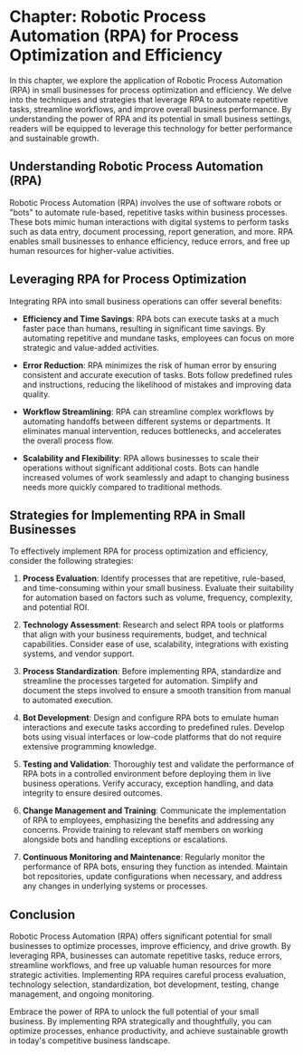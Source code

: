 Chapter: Robotic Process Automation (RPA) for Process Optimization and Efficiency
=================================================================================

In this chapter, we explore the application of Robotic Process Automation (RPA) in small businesses for process optimization and efficiency. We delve into the techniques and strategies that leverage RPA to automate repetitive tasks, streamline workflows, and improve overall business performance. By understanding the power of RPA and its potential in small business settings, readers will be equipped to leverage this technology for better performance and sustainable growth.

Understanding Robotic Process Automation (RPA)
----------------------------------------------

Robotic Process Automation (RPA) involves the use of software robots or "bots" to automate rule-based, repetitive tasks within business processes. These bots mimic human interactions with digital systems to perform tasks such as data entry, document processing, report generation, and more. RPA enables small businesses to enhance efficiency, reduce errors, and free up human resources for higher-value activities.

Leveraging RPA for Process Optimization
---------------------------------------

Integrating RPA into small business operations can offer several benefits:

* **Efficiency and Time Savings**: RPA bots can execute tasks at a much faster pace than humans, resulting in significant time savings. By automating repetitive and mundane tasks, employees can focus on more strategic and value-added activities.

* **Error Reduction**: RPA minimizes the risk of human error by ensuring consistent and accurate execution of tasks. Bots follow predefined rules and instructions, reducing the likelihood of mistakes and improving data quality.

* **Workflow Streamlining**: RPA can streamline complex workflows by automating handoffs between different systems or departments. It eliminates manual intervention, reduces bottlenecks, and accelerates the overall process flow.

* **Scalability and Flexibility**: RPA allows businesses to scale their operations without significant additional costs. Bots can handle increased volumes of work seamlessly and adapt to changing business needs more quickly compared to traditional methods.

Strategies for Implementing RPA in Small Businesses
---------------------------------------------------

To effectively implement RPA for process optimization and efficiency, consider the following strategies:

1. **Process Evaluation**: Identify processes that are repetitive, rule-based, and time-consuming within your small business. Evaluate their suitability for automation based on factors such as volume, frequency, complexity, and potential ROI.

2. **Technology Assessment**: Research and select RPA tools or platforms that align with your business requirements, budget, and technical capabilities. Consider ease of use, scalability, integrations with existing systems, and vendor support.

3. **Process Standardization**: Before implementing RPA, standardize and streamline the processes targeted for automation. Simplify and document the steps involved to ensure a smooth transition from manual to automated execution.

4. **Bot Development**: Design and configure RPA bots to emulate human interactions and execute tasks according to predefined rules. Develop bots using visual interfaces or low-code platforms that do not require extensive programming knowledge.

5. **Testing and Validation**: Thoroughly test and validate the performance of RPA bots in a controlled environment before deploying them in live business operations. Verify accuracy, exception handling, and data integrity to ensure desired outcomes.

6. **Change Management and Training**: Communicate the implementation of RPA to employees, emphasizing the benefits and addressing any concerns. Provide training to relevant staff members on working alongside bots and handling exceptions or escalations.

7. **Continuous Monitoring and Maintenance**: Regularly monitor the performance of RPA bots, ensuring they function as intended. Maintain bot repositories, update configurations when necessary, and address any changes in underlying systems or processes.

Conclusion
----------

Robotic Process Automation (RPA) offers significant potential for small businesses to optimize processes, improve efficiency, and drive growth. By leveraging RPA, businesses can automate repetitive tasks, reduce errors, streamline workflows, and free up valuable human resources for more strategic activities. Implementing RPA requires careful process evaluation, technology selection, standardization, bot development, testing, change management, and ongoing monitoring.

Embrace the power of RPA to unlock the full potential of your small business. By implementing RPA strategically and thoughtfully, you can optimize processes, enhance productivity, and achieve sustainable growth in today's competitive business landscape.
